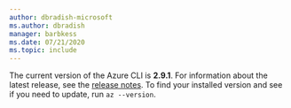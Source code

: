```yaml
---
author: dbradish-microsoft
ms.author: dbradish
manager: barbkess
ms.date: 07/21/2020
ms.topic: include
---
```

The current version of the Azure CLI is __2.9.1__. For information about the latest release, see the [release notes](../release-notes-azure-cli.md). To find your installed version and see if you need to update, run `az --version`.
